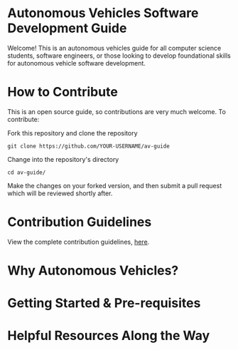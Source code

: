 # Autonomous Vehicles Software Development Guide
Welcome! This is an autonomous vehicles guide for all computer science students, software engineers, or those looking to develop foundational
skills for autonomous vehicle software development. 

# How to Contribute
This is an open source guide, so contributions are very much welcome. To contribute:

Fork this repository and clone the repository
```
git clone https://github.com/YOUR-USERNAME/av-guide
```

Change into the repository's directory
```
cd av-guide/
```

Make the changes on your forked version, and then submit a pull request which will be reviewed shortly after. 

# Contribution Guidelines
View the complete contribution guidelines, [here](contributing.md).

# Why Autonomous Vehicles?

# Getting Started & Pre-requisites

# Helpful Resources Along the Way
